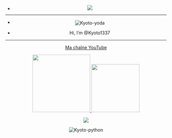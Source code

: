- <p align="center"><img src="https://cdn.discordapp.com/attachments/878360404970070096/893543120682233937/O1LM.gif">

-----------------







- <p align="center"><img align="center" alt="Kyoto-yoda" src="https://cdn.discordapp.com/emojis/885978050976706630.gif?size=32">  
- <p align="center"> Hi, I’m @Kyoto1337

-----------------

<p align="center"><a href="https://www.youtube.com/channel/UC3qf9qKE0sE9U-wB0g3iv-w" rel="nofollow"> Ma chaîne YouTube  

   
   
<p align="center">
<a href="https://github.com/billythegoat356">
  <img height="180em" src="https://camo.githubusercontent.com/a555bf673973a28326ea2fd026e1d14dcfb83e1943a870de1757bba2e1b77178/68747470733a2f2f6769746875622d726561646d652d73746174732d65696768742d74686574612e76657263656c2e6170702f6170693f757365726e616d653d62696c6c79746865676f61743335362673686f775f69636f6e733d74727565267468656d653d726561637426696e636c7564655f616c6c5f636f6d6d6974733d74727565266c6f63616c653d6672" data-canonical-src="https://github-readme-stats-eight-theta.vercel.app/api?username=Kyoto1337&amp;show_icons=true&amp;theme=react&amp;include_all_commits=true&amp;locale=fr" style="max-width: 100%;">
  <img height="150em" src="https://camo.githubusercontent.com/3abdb3376f6d7b9a75db78125e5638f338c4dfe5f4d8a2bae830c713c87bb15f/68747470733a2f2f6769746875622d726561646d652d73746174732d65696768742d74686574612e76657263656c2e6170702f6170692f746f702d6c616e67732f3f757365726e616d653d62696c6c79746865676f6174333536266c61796f75743d636f6d70616374266c616e67735f636f756e743d38267468656d653d7265616374266c6f63616c653d6672" data-canonical-src="https://github-readme-stats-eight-theta.vercel.app/api/top-langs/?username=Kyoto1337&amp;layout=compact&amp;langs_count=8&amp;theme=react&amp;locale=fr" style="max-width: 100%;">
</a>
</p>
<p align="center"><img src="https://profile-counter.glitch.me/Kyoto1337/count.svg">
<p align="center"><img align="center" alt="Kyoto-python" src="https://img.shields.io/badge/Python-3776AB?style=for-the-badge&logo=python&logoColor=white">

<!---
Kyoto1337/Kyoto1337 is a ✨ special ✨ repository because its `README.md` (this file) appears on your GitHub profile.
You can click the Preview link to take a look at your changes.
--->

